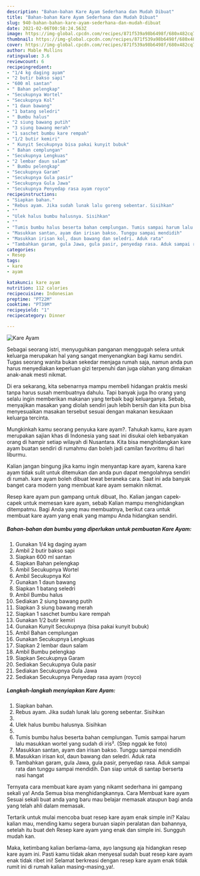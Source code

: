 ```yaml
---
description: "Bahan-bahan Kare Ayam Sederhana dan Mudah Dibuat"
title: "Bahan-bahan Kare Ayam Sederhana dan Mudah Dibuat"
slug: 940-bahan-bahan-kare-ayam-sederhana-dan-mudah-dibuat
date: 2021-02-06T00:58:24.563Z
image: https://img-global.cpcdn.com/recipes/871f539a98b6498f/680x482cq70/kare-ayam-foto-resep-utama.jpg
thumbnail: https://img-global.cpcdn.com/recipes/871f539a98b6498f/680x482cq70/kare-ayam-foto-resep-utama.jpg
cover: https://img-global.cpcdn.com/recipes/871f539a98b6498f/680x482cq70/kare-ayam-foto-resep-utama.jpg
author: Mable Mullins
ratingvalue: 3.6
reviewcount: 6
recipeingredient:
- "1/4 kg daging ayam"
- "2 butir bakso sapi"
- "600 ml santan"
- " Bahan pelengkap"
- "Secukupnya Wortel"
- "Secukupnya Kol"
- "1 daun bawang"
- "1 batang seledri"
- " Bumbu halus"
- "2 siung bawang putih"
- "3 siung bawang merah"
- "1 saschet bumbu kare rempah"
- "1/2 butir kemiri"
- " Kunyit Secukupnya bisa pakai kunyit bubuk"
- " Bahan cemplungan"
- "Secukupnya Lengkuas"
- "2 lembar daun salam"
- " Bumbu pelengkap"
- "Secukupnya Garam"
- "Secukupnya Gula pasir"
- "Secukupnya Gula Jawa"
- "Secukupnya Penyedap rasa ayam royco"
recipeinstructions:
- "Siapkan bahan."
- "Rebus ayam. Jika sudah lunak lalu goreng sebentar. Sisihkan"
- ""
- "Ulek halus bumbu halusnya. Sisihkan"
- ""
- "Tumis bumbu halus beserta bahan cemplungan. Tumis sampai harum lalu masukkan wortel yang sudah di iris². (Step nggak ke foto)"
- "Masukkan santan, ayam dan irisan bakso. Tunggu sampai mendidih"
- "Masukkan irisan kol, daun bawang dan seledri. Aduk rata"
- "Tambahkan garam, gula Jawa, gula pasir, penyedap rasa. Aduk sampai rata dan tunggu sampai mendidih. Dan siap untuk di santap berserta nasi hangat"
categories:
- Resep
tags:
- kare
- ayam

katakunci: kare ayam 
nutrition: 112 calories
recipecuisine: Indonesian
preptime: "PT22M"
cooktime: "PT39M"
recipeyield: "1"
recipecategory: Dinner

---
```



![Kare Ayam](https://img-global.cpcdn.com/recipes/871f539a98b6498f/680x482cq70/kare-ayam-foto-resep-utama.jpg)

Sebagai seorang istri, menyuguhkan panganan menggugah selera untuk keluarga merupakan hal yang sangat menyenangkan bagi kamu sendiri. Tugas seorang  wanita bukan sekedar menjaga rumah saja, namun anda pun harus menyediakan keperluan gizi terpenuhi dan juga olahan yang dimakan anak-anak mesti nikmat.

Di era  sekarang, kita sebenarnya mampu membeli hidangan praktis meski tanpa harus susah membuatnya dahulu. Tapi banyak juga lho orang yang selalu ingin memberikan makanan yang terbaik bagi keluarganya. Sebab, menyajikan masakan yang diolah sendiri jauh lebih bersih dan kita pun bisa menyesuaikan masakan tersebut sesuai dengan makanan kesukaan keluarga tercinta. 



Mungkinkah kamu seorang penyuka kare ayam?. Tahukah kamu, kare ayam merupakan sajian khas di Indonesia yang saat ini disukai oleh kebanyakan orang di hampir setiap wilayah di Nusantara. Kita bisa menghidangkan kare ayam buatan sendiri di rumahmu dan boleh jadi camilan favoritmu di hari liburmu.

Kalian jangan bingung jika kamu ingin menyantap kare ayam, karena kare ayam tidak sulit untuk ditemukan dan anda pun dapat mengolahnya sendiri di rumah. kare ayam boleh dibuat lewat beraneka cara. Saat ini ada banyak banget cara modern yang membuat kare ayam semakin nikmat.

Resep kare ayam pun gampang untuk dibuat, lho. Kalian jangan capek-capek untuk memesan kare ayam, sebab Kalian mampu menghidangkan ditempatmu. Bagi Anda yang mau membuatnya, berikut cara untuk membuat kare ayam yang enak yang mampu Anda hidangkan sendiri.

<!--inarticleads1-->

##### Bahan-bahan dan bumbu yang diperlukan untuk pembuatan Kare Ayam:

1. Gunakan 1/4 kg daging ayam
1. Ambil 2 butir bakso sapi
1. Siapkan 600 ml santan
1. Siapkan  Bahan pelengkap
1. Ambil Secukupnya Wortel
1. Ambil Secukupnya Kol
1. Gunakan 1 daun bawang
1. Siapkan 1 batang seledri
1. Ambil  Bumbu halus
1. Sediakan 2 siung bawang putih
1. Siapkan 3 siung bawang merah
1. Siapkan 1 saschet bumbu kare rempah
1. Gunakan 1/2 butir kemiri
1. Gunakan  Kunyit Secukupnya (bisa pakai kunyit bubuk)
1. Ambil  Bahan cemplungan
1. Gunakan Secukupnya Lengkuas
1. Siapkan 2 lembar daun salam
1. Ambil  Bumbu pelengkap
1. Siapkan Secukupnya Garam
1. Sediakan Secukupnya Gula pasir
1. Sediakan Secukupnya Gula Jawa
1. Sediakan Secukupnya Penyedap rasa ayam (royco)




<!--inarticleads2-->

##### Langkah-langkah menyiapkan Kare Ayam:

1. Siapkan bahan.
1. Rebus ayam. Jika sudah lunak lalu goreng sebentar. Sisihkan
1. 
1. Ulek halus bumbu halusnya. Sisihkan
1. 
1. Tumis bumbu halus beserta bahan cemplungan. Tumis sampai harum lalu masukkan wortel yang sudah di iris². (Step nggak ke foto)
1. Masukkan santan, ayam dan irisan bakso. Tunggu sampai mendidih
1. Masukkan irisan kol, daun bawang dan seledri. Aduk rata
1. Tambahkan garam, gula Jawa, gula pasir, penyedap rasa. Aduk sampai rata dan tunggu sampai mendidih. Dan siap untuk di santap berserta nasi hangat




Ternyata cara membuat kare ayam yang nikamt sederhana ini gampang sekali ya! Anda Semua bisa menghidangkannya. Cara Membuat kare ayam Sesuai sekali buat anda yang baru mau belajar memasak ataupun bagi anda yang telah ahli dalam memasak.

Tertarik untuk mulai mencoba buat resep kare ayam enak simple ini? Kalau kalian mau, mending kamu segera buruan siapin peralatan dan bahannya, setelah itu buat deh Resep kare ayam yang enak dan simple ini. Sungguh mudah kan. 

Maka, ketimbang kalian berlama-lama, ayo langsung aja hidangkan resep kare ayam ini. Pasti kamu tiidak akan menyesal sudah buat resep kare ayam enak tidak ribet ini! Selamat berkreasi dengan resep kare ayam enak tidak rumit ini di rumah kalian masing-masing,ya!.

